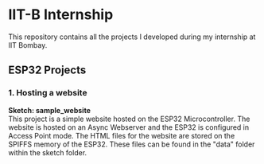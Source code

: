 # IIT-B Internship
This repository contains all the projects I developed during my internship at IIT Bombay. 

## ESP32 Projects
### 1. Hosting a website
**Sketch: sample_website**<br />
This project is a simple website hosted on the ESP32 Microcontroller. The website is hosted on an Async Webserver and the ESP32 is configured in Access Point mode. The HTML files for the website are stored on the SPIFFS memory of the ESP32. These files can be found in the "data" folder within the sketch folder.
